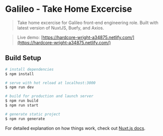 # Galileo - Take Home Excercise

> Take home excercise for Galileo front-end engineering role. Built with latest version of NuxtJS, Buefy, and Axios.

> Live demo: [https://hardcore-wright-a34875.netlify.com/](https://hardcore-wright-a34875.netlify.com/)

## Build Setup

```bash
# install dependencies
$ npm install

# serve with hot reload at localhost:3000
$ npm run dev

# build for production and launch server
$ npm run build
$ npm run start

# generate static project
$ npm run generate
```

For detailed explanation on how things work, check out [Nuxt.js docs](https://nuxtjs.org).

